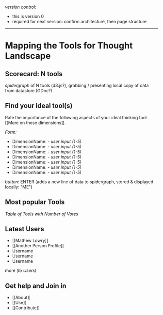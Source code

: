 *version control*: 
* this is version 0
* required for next version: confirm architecture, then page structure

---
# Mapping the Tools for Thought Landscape

## Scorecard: N tools 

*spidergraph* of N tools (d3.js?), grabbing / presenting local copy of data from datastore (GDoc?)

## Find your ideal tool(s)

Rate the importance of the following aspects of your ideal thinking tool [[More on those dimensions]].

*Form:*

* DimensionName: - *user input (1-5)*
* DimensionName: - *user input (1-5)*
* DimensionName: - *user input (1-5)*
* DimensionName: - *user input (1-5)*
* DimensionName: - *user input (1-5)*
* DimensionName: - *user input (1-5)*
* DimensionName: - *user input (1-5)*


*button*: ENTER (adds a new line of data to spidergraph, stored & displayed locally: "ME")


## Most popular Tools

*Table of Tools with Number of Votes*


## Latest Users

* [[Mathew Lowry]]
* [[Another Person Profile]]
* Username
* Username
* Username

more *(to Users)*

## Get help and Join in

* [[About]]
* [[Use]]
* [[Contribute]]